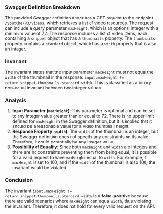 ### Swagger Definition Breakdown
The provided Swagger definition describes a GET request to the endpoint `/youtube/v3/videos`, which retrieves a list of video resources. The request can include a query parameter `maxHeight`, which is an optional integer with a minimum value of 72. The response includes a list of video items, each containing a `snippet` object that has a `thumbnails` property. The `thumbnails` property contains a `standard` object, which has a `width` property that is also an integer.

### Invariant
The invariant states that the input parameter `maxHeight` must not equal the `width` of the thumbnail in the response: `input.maxHeight != return.snippet.thumbnails.standard.width`. This is classified as a binary non-equal invariant between two integer values.

### Analysis
1. **Input Parameter (`maxHeight`)**: This parameter is optional and can be set to any integer value greater than or equal to 72. There is no upper limit defined for `maxHeight` in the Swagger definition, but it is implied that it should be a reasonable value for a video thumbnail height.
2. **Response Property (`width`)**: The `width` of the thumbnail is an integer, but the Swagger definition does not specify any constraints on its value. Therefore, it could potentially be any integer value.
3. **Possibility of Equality**: Since both `maxHeight` and `width` are integers and there are no constraints preventing them from being equal, it is possible for a valid request to have `maxHeight` equal to `width`. For example, if `maxHeight` is set to 100, and if the `width` of the thumbnail is also 100, the invariant would be violated.

### Conclusion
The invariant `input.maxHeight != return.snippet.thumbnails.standard.width` is a **false-positive** because there are valid scenarios where `maxHeight` can equal `width`, thus violating the invariant. Therefore, it does not hold for every valid request on the API.
